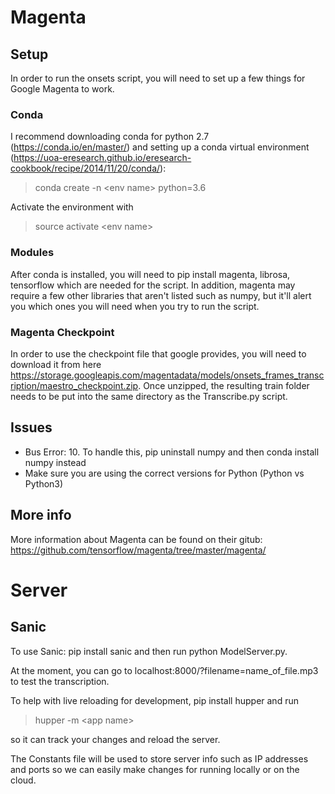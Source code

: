 # Magenta

## Setup

In order to run the onsets script, you will need to set up a few things for Google Magenta to work. 

### Conda

I recommend downloading conda for python 2.7 (https://conda.io/en/master/) and setting up a conda virtual environment (https://uoa-eresearch.github.io/eresearch-cookbook/recipe/2014/11/20/conda/):

> conda create -n \<env name\> python=3.6

Activate the environment with 

> source activate \<env name\>

### Modules

After conda is installed, you will need to pip install magenta, librosa, tensorflow which are needed for the script. In addition, magenta may require a few other libraries that aren't listed such as numpy, but it'll alert you which ones you will need when you try to run the script. 

### Magenta Checkpoint

In order to use the checkpoint file that google provides, you will need to download it from here https://storage.googleapis.com/magentadata/models/onsets_frames_transcription/maestro_checkpoint.zip. Once unzipped, the resulting train folder needs to be put into the same directory as the Transcribe.py script.

## Issues

* Bus Error: 10. To handle this, pip uninstall numpy and then conda install numpy instead
* Make sure you are using the correct versions for Python (Python vs Python3)

## More info

More information about Magenta can be found on their gitub: https://github.com/tensorflow/magenta/tree/master/magenta/

# Server 

## Sanic

To use Sanic: pip install sanic and then run python ModelServer.py. 

At the moment, you can go to localhost:8000/?filename=name_of_file.mp3 to test the transcription. 

To help with live reloading for development, pip install hupper and run 

> hupper -m \<app name\> 

so it can track your changes and reload the server. 

The Constants file will be used to store server info such as IP addresses and ports so we can easily make changes for running locally or on the cloud. 
